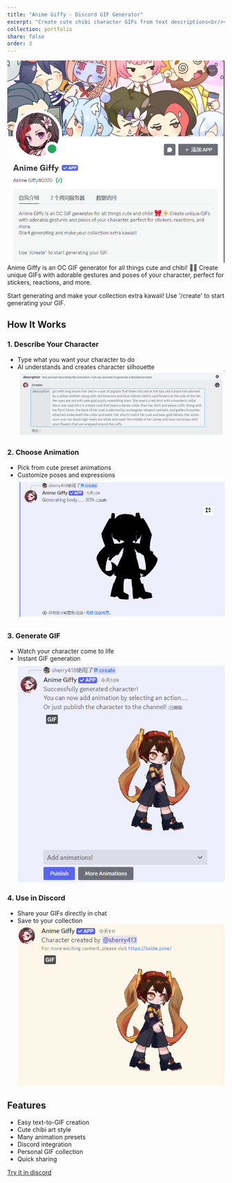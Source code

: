 ```yaml
---
title: "Anime Giffy - Discord GIF Generator"
excerpt: "Create cute chibi character GIFs from text descriptions<br/><img src='/images/giffy-banner.png'>"
collection: portfolio
share: false
order: 3
---
```


![Anime Giffy](/images/giffy-intro.png)
Anime Giffy is an OC GIF generator for all things cute and chibi! 🎀✨ Create unique GIFs with adorable gestures and poses of your character, perfect for stickers, reactions, and more.

Start generating and make your collection extra kawaii!
Use '/create' to start generating your GIF.

## How It Works

### 1. Describe Your Character
- Type what you want your character to do
- AI understands and creates character silhouette
![Text to Character](/images/giffy-1.png)

### 2. Choose Animation
- Pick from cute preset animations
- Customize poses and expressions
![Animation Selection](/images/giffy-2.png)

### 3. Generate GIF
- Watch your character come to life
- Instant GIF generation
![GIF Creation](/images/giffy-3.png)

### 4. Use in Discord
- Share your GIFs directly in chat
- Save to your collection
![Discord Usage](/images/giffy-4.png)

## Features
- Easy text-to-GIF creation
- Cute chibi art style
- Many animation presets
- Discord integration
- Personal GIF collection
- Quick sharing

[Try it in discord](https://discord.com/oauth2/authorize?client_id=1331933538240565329)